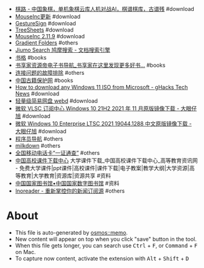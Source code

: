- [棋路 - 中国象棋，单机象棋云库人机对战AI，棋谱棋库，古谱残](https://mdevs.cn/) #download
- [MouseInc更新](https://update.shuax.com/MouseInc/update.json) #download
- [GestureSign](https://zh.gesturesign.win/#/) #download
- [TreeSheets](https://strlen.com/treesheets/) #download
- [MouseInc 2.11.9](https://shuax.com/project/mouseinc/) #download
- [Gradient Folders](https://una.im/gradient-folders/) #others
- [Jiumo Search 鸠摩搜索 - 文档搜索引擎](https://www.jiumodiary.com/)
- [书格](https://new.shuge.org/) #books
- [书享家资源帝电子书导航_书享家在这里发现更多好书...](http://shu.ziyuandi.cn/) #books
- [连接问题的故障排除](https://support.logi.com/hc/zh-cn/articles/360023179954-%E8%BF%9E%E6%8E%A5%E9%97%AE%E9%A2%98%E7%9A%84%E6%95%85%E9%9A%9C%E6%8E%92%E9%99%A4) #others
- [中国古籍保护网](http://www.nlc.cn/pcab/) #books
- [How to download any Windows 11 ISO from Microsoft - gHacks Tech News](https://www.ghacks.net/2021/11/24/how-to-download-any-windows-11-iso-from-microsoft/) #download
- [轻量级简易网盘 webd](https://webd.cf/) #download
- [微软 VLSC 订阅中心 Windows 10 21H2 2021 年 11 月原版镜像下载 - 大眼仔旭](http://www.dayanzai.me/windows-10-21h2.html) #download
- [微软 Windows 10 Enterprise LTSC 2021 19044.1288 中文原版镜像下载 - 大眼仔旭](http://www.dayanzai.me/windows-10-ltsc-2021.html) #download
- [程序员导航](https://cxy521.com/) #others
- [milkdown](https://milkdown.dev/#/getting-started) #others
- [全国移动电话卡“一证通查”](https://getsimnum.caict.ac.cn/#/) #others
- [中国高校课件下载中心](http://download.cucdc.com/) 大学课件下载_中国高校课件下载中心_高等教育资讯网 - 免费大学课件|ppt课件|高校课件|课件下载|电子教案|教学大纲|大学资源|高等教育|大学教育|资源库|资源共享 #资料
- [中国国家图书馆•中国国家数字图书馆](http://www.nlc.cn/) #资料
- [Inoreader - 重新掌控你的新闻订阅源](https://www.inoreader.com/) #others

# About

- This file is auto-generated by [osmos::memo](https://github.com/osmoscraft/osmosmemo).
- New content will appear on top when you click "save" button in the tool.
- When this file gets longer, you can search use <kbd>Ctrl</kbd> + <kbd>F</kbd>, or <kbd>Command</kbd> + <kbd>F</kbd> on Mac.
- To capture now content, activate the extension with <kbd>Alt</kbd> + <kbd>Shift</kbd> + <kbd>D</kbd>
